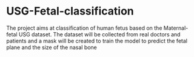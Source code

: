 # USG-Fetal-classification

The project aims at classification of human fetus based on the Maternal-fetal USG dataset.
The dataset will be collected from real doctors and patients and a mask will be created to train the model to predict the fetal plane and the size of the nasal bone


